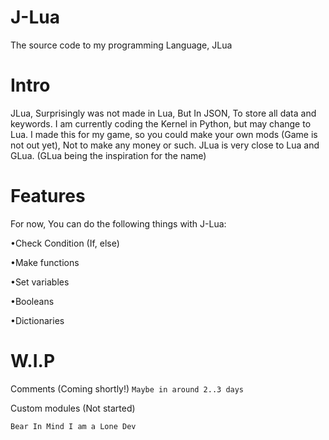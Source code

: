 # J-Lua
The source code to my programming Language, JLua
# Intro
JLua, Surprisingly was not made in Lua, But In JSON, To store all data and keywords. I am currently coding the Kernel in Python, but may change to Lua.
I made this for my game, so you could make your own mods (Game is not out yet), Not to make any money or such.
JLua is very close to Lua and GLua. (GLua being the inspiration for the name)
# Features

For now, You can do the following things with J-Lua:

•Check Condition (If, else)

•Make functions

•Set variables

•Booleans

•Dictionaries

# W.I.P

Comments (Coming shortly!) `Maybe in around 2..3 days`

Custom modules (Not started)

`Bear In Mind I am a Lone Dev`
